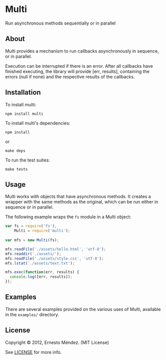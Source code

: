 # Multi

Run asynchronous methods sequentially or in parallel

## About

Multi provides a mechanism to run callbacks asynchronously in sequence, or in parallel.

Execution can be interrupted if there is an error. After all callbacks have finished
executing, the library will provide [err, results], containing the errors (null if none)
and the respective results of the callbacks.

## Installation

To install multi:

    npm install multi

To install multi's dependencies:

    npm install
    
or

    make deps
    
To run the test suites:

    make tests
    
## Usage

Multi works with objects that have asynchronous methods. It creates a wrapper with the same methods as the original,
which can be run either in sequence or in parallel.

The following example wraps the `fs` module in a Multi object:

```javascript
var fs = require('fs'),
    Multi = require('multi');
  
var mfs = new Multi(fs);

mfs.readFile('./assets/hello.html', 'utf-8');
mfs.readdir('./assets/');
mfs.readFile('./assets/style.css', 'utf-8');
mfs.lstat('./assets/text.txt');

mfs.exec(function(err, results) {
  console.log([err, results]);
});
```

## Examples

There are several examples provided on the various uses of Multi, available in the `examples/` directory.

## License

Copyright &copy; 2012, Ernesto Méndez. (MIT License)

See [LICENSE](https://github.com/derdesign/multi/blob/master/LICENSE) for more info.
